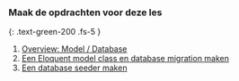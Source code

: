 ### Maak de opdrachten voor deze les
{: .text-green-200 .fs-5 }

1. [Overview: Model / Database](model-database-overview)
2. [Een Eloquent model class en database migration maken](model-migration-migrate)
3. [Een database seeder maken](model-migration-seeders)
